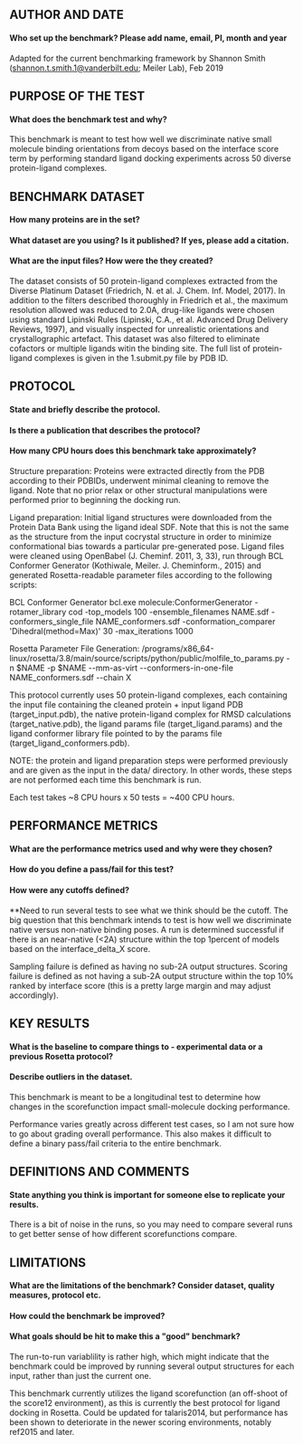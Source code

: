 ## AUTHOR AND DATE
#### Who set up the benchmark? Please add name, email, PI, month and year

Adapted for the current benchmarking framework by Shannon Smith (shannon.t.smith.1@vanderbilt.edu; Meiler Lab), Feb 2019 

## PURPOSE OF THE TEST
#### What does the benchmark test and why?

This benchmark is meant to test how well we discriminate native small molecule binding orientations from decoys based on the interface score term by performing standard ligand docking experiments across 50 diverse protein-ligand complexes. 

## BENCHMARK DATASET
#### How many proteins are in the set?
#### What dataset are you using? Is it published? If yes, please add a citation.
#### What are the input files? How were the they created?

The dataset consists of 50 protein-ligand complexes extracted from the Diverse Platinum Dataset (Friedrich, N. et al. J. Chem. Inf. Model, 2017). In addition to the filters described thoroughly in Friedrich et al., the maximum resolution allowed was reduced to 2.0A, drug-like ligands were chosen using standard Lipinski Rules (Lipinski, C.A., et al. Advanced Drug Delivery Reviews, 1997), and visually inspected for unrealistic orientations and crystallographic artefact. This dataset was also filtered to eliminate cofactors or multiple ligands witin the binding site. The full list of protein-ligand complexes is given in the 1.submit.py file by PDB ID.

## PROTOCOL
#### State and briefly describe the protocol.
#### Is there a publication that describes the protocol?
#### How many CPU hours does this benchmark take approximately?

Structure preparation:
Proteins were extracted directly from the PDB according to their PDBIDs, underwent minimal cleaning to remove the ligand. Note that no prior relax or other structural manipulations were performed prior to beginning the docking run. 

Ligand preparation:
Initial ligand structures were downloaded from the Protein Data Bank using the ligand ideal SDF. Note that this is not the same as the structure from the input cocrystal structure in order to minimize conformational bias towards a particular pre-generated pose. Ligand files were cleaned using OpenBabel (J. Cheminf. 2011, 3, 33), run through BCL Conformer Generator (Kothiwale, Meiler. J. Cheminform., 2015) and generated Rosetta-readable parameter files according to the following scripts:

BCL Conformer Generator
bcl.exe molecule:ConformerGenerator -rotamer_library cod -top_models 100 -ensemble_filenames NAME.sdf -conformers_single_file NAME_conformers.sdf -conformation_comparer 'Dihedral(method=Max)' 30 -max_iterations 1000 

Rosetta Parameter File Generation:
/programs/x86_64-linux/rosetta/3.8/main/source/scripts/python/public/molfile_to_params.py -n $NAME -p $NAME --mm-as-virt --conformers-in-one-file NAME_conformers.sdf --chain X

This protocol currently uses 50 protein-ligand complexes, each containing the input file containing the cleaned protein + input ligand PDB (target_input.pdb), the native protein-ligand complex for RMSD calculations (target_native.pdb), the ligand params file (target_ligand.params) and the ligand conformer library file pointed to by the params file (target_ligand_conformers.pdb). 

NOTE: the protein and ligand preparation steps were performed previously and are given as the input in the data/ directory. In other words, these steps are not performed each time this benchmark is run.

Each test takes ~8 CPU hours x 50 tests = ~400 CPU hours.

## PERFORMANCE METRICS
#### What are the performance metrics used and why were they chosen?
#### How do you define a pass/fail for this test?
#### How were any cutoffs defined?

**Need to run several tests to see what we think should be the cutoff.
The big question that this benchmark intends to test is how well we discriminate native versus non-native binding poses. A run is determined successful if there is an near-native (<2A) structure within the top 1percent of models based on the interface_delta_X score. 

Sampling failure is defined as having no sub-2A output structures. 
Scoring failure is defined as not having a sub-2A output structure within the top 10% ranked by interface score (this is a pretty large margin and may adjust accordingly).

## KEY RESULTS
#### What is the baseline to compare things to - experimental data or a previous Rosetta protocol?
#### Describe outliers in the dataset. 

This benchmark is meant to be a longitudinal test to determine how changes in the scorefunction impact small-molecule docking performance. 

Performance varies greatly across different test cases, so I am not sure how to go about grading overall performance. This also makes it difficult to define a binary pass/fail criteria to the entire benchmark.

## DEFINITIONS AND COMMENTS
#### State anything you think is important for someone else to replicate your results. 

There is a bit of noise in the runs, so you may need to compare several runs to get better sense of how different scorefunctions compare.

## LIMITATIONS
#### What are the limitations of the benchmark? Consider dataset, quality measures, protocol etc. 
#### How could the benchmark be improved?
#### What goals should be hit to make this a "good" benchmark?

The run-to-run variablility is rather high, which might indicate that the benchmark could be improved by running several output structures for each input, rather than just the current one.

This benchmark currently utilizes the ligand scorefunction (an off-shoot of the score12 environment), as this is currently the best protocol for ligand docking in Rosetta. Could be updated for talaris2014, but performance has been shown to deteriorate in the newer scoring environments, notably ref2015 and later. 
